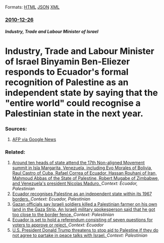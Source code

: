 
Formats: [HTML](/news/2010/12/26/industry-trade-and-labour-minister-of-israel-binyamin-ben-eliezer-responds-to-ecuador-s-formal-recognition-of-palestine-as-an-independent-s.html)  [JSON](/news/2010/12/26/industry-trade-and-labour-minister-of-israel-binyamin-ben-eliezer-responds-to-ecuador-s-formal-recognition-of-palestine-as-an-independent-s.json)  [XML](/news/2010/12/26/industry-trade-and-labour-minister-of-israel-binyamin-ben-eliezer-responds-to-ecuador-s-formal-recognition-of-palestine-as-an-independent-s.xml)  

### [2010-12-26](/news/2010/12/26/index.md)

##### Industry, Trade and Labour Minister of Israel
# Industry, Trade and Labour Minister of Israel Binyamin Ben-Eliezer responds to Ecuador's formal recognition of Palestine as an independent state by saying that the "entire world" could recognise a Palestinian state in the next year. 




### Sources:

1. [AFP via Google News](http://www.google.com/hostednews/afp/article/ALeqM5jALNGy163NHr71YyEy3-yZ2mjzKw?docId=CNG.78e0d6ea454a7aaf3314a8dbd2c58027.841)

### Related:

1. [Around ten heads of state attend the 17th Non-aligned Movement summit in Isla Margarita, Venezuela, including Evo Morales of Bolivia, Raul Castro of Cuba, Rafael Correa of Ecuador, Hassan Rouhani of Iran, Mahmoud Abbas of the State of Palestine, Robert Mugabe of Zimbabwe, and Venezuela's president Nicolas Maduro. ](/news/2016/09/17/around-ten-heads-of-state-attend-the-17th-non-aligned-movement-summit-in-isla-margarita-venezuela-including-evo-morales-of-bolivia-raaol.md) _Context: Ecuador, Palestinian_
2. [Ecuador recognises Palestine as an independent state within its 1967 borders. ](/news/2010/12/25/ecuador-recognises-palestine-as-an-independent-state-within-its-1967-borders.md) _Context: Ecuador, Palestinian_
3. [Gazan officials say Israeli soldiers killed a Palestinian farmer on his own land in the Gaza Strip. An Israeli military spokesperson said that he got too close to the border fence. ](/news/2018/03/3/gazan-officials-say-israeli-soldiers-killed-a-palestinian-farmer-on-his-own-land-in-the-gaza-strip-an-israeli-military-spokesperson-said-th.md) _Context: Palestinian_
4. [Ecuador is set to hold a referendum consisting of seven questions for voters to approve or reject. ](/news/2018/02/4/ecuador-is-set-to-hold-a-referendum-consisting-of-seven-questions-for-voters-to-approve-or-reject.md) _Context: Ecuador_
5. [U.S. President Donald Trump threatens to stop aid to Palestine if they do not agree to partake in peace talks with Israel. ](/news/2018/01/25/u-s-president-donald-trump-threatens-to-stop-aid-to-palestine-if-they-do-not-agree-to-partake-in-peace-talks-with-israel.md) _Context: Palestinian_
